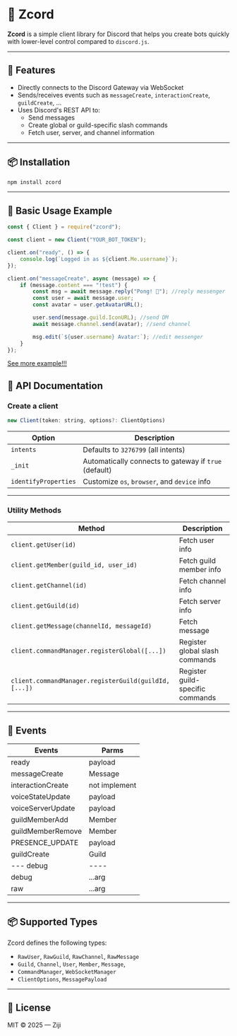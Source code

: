 # 🧩 Zcord

**Zcord** is a simple client library for Discord that helps you create bots quickly with lower-level control compared to
`discord.js`.

---

## 🚀 Features

- Directly connects to the Discord Gateway via WebSocket
- Sends/receives events such as `messageCreate`, `interactionCreate`, `guildCreate`, ...
- Uses Discord's REST API to:
  - Send messages
  - Create global or guild-specific slash commands
  - Fetch user, server, and channel information

---

## 📦 Installation

```bash
npm install zcord
```

---

## 🧪 Basic Usage Example

```js
const { Client } = require("zcord");

const client = new Client("YOUR_BOT_TOKEN");

client.on("ready", () => {
	console.log(`Logged in as ${client.Me.username}`);
});

client.on("messageCreate", async (message) => {
	if (message.content === "!test") {
		const msg = await message.reply("Pong! 🏓"); //reply messenger
		const user = await message.user;
		const avatar = user.getAvatarURL();

		user.send(message.guild.IconURL); //send DM
		await message.channel.send(avatar); //send channel

		msg.edit(`${user.username} Avatar:`); //edit messenger
	}
});
```

[See more example!!!](https://github.com/zijipia/ZCord/tree/main/example)

## 📘 API Documentation

### Create a client

```js
new Client(token: string, options?: ClientOptions)
```

| Option               | Description                                           |
| -------------------- | ----------------------------------------------------- |
| `intents`            | Defaults to `3276799` (all intents)                   |
| `_init`              | Automatically connects to gateway if `true` (default) |
| `identifyProperties` | Customize `os`, `browser`, and `device` info          |

---

### Utility Methods

| Method                                                | Description                      |
| ----------------------------------------------------- | -------------------------------- |
| `client.getUser(id)`                                  | Fetch user info                  |
| `client.getMember(guild_id, user_id)`                 | Fetch guild member info          |
| `client.getChannel(id)`                               | Fetch channel info               |
| `client.getGuild(id)`                                 | Fetch server info                |
| `client.getMessage(channelId, messageId)`             | Fetch message                    |
| `client.commandManager.registerGlobal([...])`         | Register global slash commands   |
| `client.commandManager.registerGuild(guildId, [...])` | Register guild-specific commands |

---

## 📩 Events

| Events            | Parms         |
| ----------------- | ------------- |
| ready             | payload       |
| messageCreate     | Message       |
| interactionCreate | not implement |
| voiceStateUpdate  | payload       |
| voiceServerUpdate | payload       |
| guildMemberAdd    | Member        |
| guildMemberRemove | Member        |
| PRESENCE_UPDATE   | payload       |
| guildCreate       | Guild         |
| --- debug         | ----          |
| debug             | ...arg        |
| raw               | ...arg        |

---

## 📦 Supported Types

Zcord defines the following types:

- `RawUser`, `RawGuild`, `RawChannel`, `RawMessage`
- `Guild`, `Channel`, `User`, `Member`, `Message`,
- `CommandManager`, `WebSocketManager`
- `ClientOptions`, `MessagePayload`

---

## 📄 License

MIT © 2025 — Ziji

